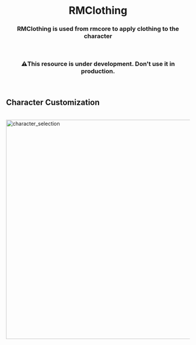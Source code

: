 <br/>
<div align="center">
  <h1>RMClothing</h1>
  <h3>
    <strong>RMClothing is used from rmcore to apply clothing to the character</strong>
  </h3>
</div>

<br/>
<div align="center">
  <h3>⚠️This resource is under development. Don't use it in production. </h3>
</div>
<br/>
<div align="left">
  <h2>Character Customization</h2>
  <br/>
  <a href="https://i.imgur.com/ODURMyM.png"><img src="https://i.imgur.com/ODURMyM.png" alt="character_selection" style="width: 600px"/></a>
</div>
